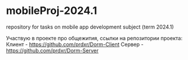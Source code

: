 # mobileProj-2024.1
repository for tasks on mobile app development subject (term 2024.1)

Участвую в проекте про общежития, ссылки на репозитории проекта:
Клиент - https://github.com/prdxr/Dorm-Client
Сервер - https://github.com/prdxr/Dorm-Server
